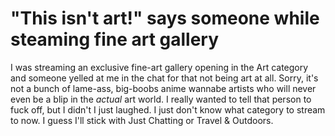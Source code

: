 # "This isn't art!" says someone while steaming fine art gallery

I was streaming an exclusive fine-art gallery opening in the Art category and someone yelled at me in the chat for that not being art at all. Sorry, it's not a bunch of lame-ass, big-boobs anime wannabe artists who will never even be a blip in the *actual* art world. I really wanted to tell that person to fuck off, but I didn't I just laughed. I just don't know what category to stream to now. I guess I'll stick with Just Chatting or Travel & Outdoors.
